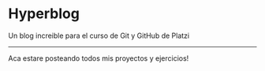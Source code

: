 # Hyperblog
Un blog increible para el curso de Git y GitHub de Platzi

__________________________________________________________

Aca estare posteando todos mis proyectos y ejercicios!

